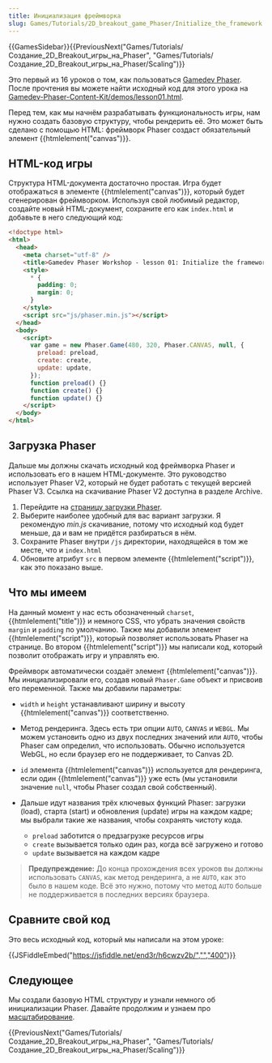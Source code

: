 ```yaml
---
title: Инициализация фреймворка
slug: Games/Tutorials/2D_breakout_game_Phaser/Initialize_the_framework
---
```


{{GamesSidebar}}{{PreviousNext("Games/Tutorials/Создание_2D_Breakout_игры_на_Phaser", "Games/Tutorials/Создание_2D_Breakout_игры_на_Phaser/Scaling")}}

Это первый из 16 уроков о том, как пользоваться [Gamedev Phaser](/ru/docs/Games/Tutorials/%D0%A1%D0%BE%D0%B7%D0%B4%D0%B0%D0%BD%D0%B8%D0%B5_2D_Breakout_%D0%B8%D0%B3%D1%80%D1%8B_%D0%BD%D0%B0_Phaser). После прочтения вы можете найти исходный код для этого урока на [Gamedev-Phaser-Content-Kit/demos/lesson01.html](https://github.com/end3r/Gamedev-Phaser-Content-Kit/blob/gh-pages/demos/lesson01.html).

Перед тем, как мы начнём разрабатывать функциональность игры, нам нужно создать базовую структуру, чтобы рендерить её. Это может быть сделано с помощью HTML: фреймворк Phaser создаст обязательный элемент {{htmlelement("canvas")}}.

## HTML-код игры

Структура HTML-документа достаточно простая. Игра будет отображаться в элементе {{htmlelement("canvas")}}, который будет сгенерирован фреймворком. Используя свой любимый редактор, создайте новый HTML-документ, сохраните его как `index.html` и добавьте в него следующий код:

```html
<!doctype html>
<html>
  <head>
    <meta charset="utf-8" />
    <title>Gamedev Phaser Workshop - lesson 01: Initialize the framework</title>
    <style>
      * {
        padding: 0;
        margin: 0;
      }
    </style>
    <script src="js/phaser.min.js"></script>
  </head>
  <body>
    <script>
      var game = new Phaser.Game(480, 320, Phaser.CANVAS, null, {
        preload: preload,
        create: create,
        update: update,
      });
      function preload() {}
      function create() {}
      function update() {}
    </script>
  </body>
</html>
```

## Загрузка Phaser

Дальше мы должны скачать исходный код фреймворка Phaser и использовать его в нашем HTML-документе. Это руководство использует Phaser V2, который не будет работать с текущей версией Phaser V3. Ссылка на скачивание Phaser V2 доступна в разделе Archive.

1. Перейдите на [страницу загрузки Phaser](https://phaser.io/download/release/2.7.6).
2. Выберите наиболее удобный для вас вариант загрузки. Я рекомендую _min.js_ скачивание, потому что исходный код будет меньше, да и вам не придётся разбираться в нём.
3. Сохраните Phaser внутри `/js` директории, находящейся в том же месте, что и `index.html`
4. Обновите атрибут `src` в первом элементе {{htmlelement("script")}}, как это показано выше.

## Что мы имеем

На данный момент у нас есть обозначенный `charset`, {{htmlelement("title")}} и немного CSS, что убрать значения свойств `margin` и `padding` по умолчанию. Также мы добавили элемент {{htmlelement("script")}}, который позволяет использовать Phaser на странице. Во втором {{htmlelement("script")}} мы написали код, который позволит отображать игру и управлять ею.

Фреймворк автоматически создаёт элемент {{htmlelement("canvas")}}. Мы инициализировали его, создав новый `Phaser.Game` объект и присвоив его переменной. Также мы добавили параметры:

- `width` и `height` устанавливают ширину и высоту {{htmlelement("canvas")}} соответственно.
- Метод рендеринга. Здесь есть три опции `AUTO`, `CANVAS` и `WEBGL`. Мы можем установить одно из двух последних значений или `AUTO`, чтобы Phaser сам определил, что использовать. Обычно используется WebGL, но если браузер его не поддерживает, то Canvas 2D.
- `id` элемента {{htmlelement("canvas")}} используется для рендеринга, если один {{htmlelement("canvas")}} уже есть (мы установили значение `null`, чтобы Phaser создал свой собственный).
- Дальше идут названия трёх ключевых функций Phaser: загрузки (load), старта (start) и обновления (update) игры на каждом кадре; мы выбрали такие же названия, чтобы сохранять чистоту кода.

  - `preload` заботится о предзагрузке ресурсов игры
  - `create` вызывается только один раз, когда всё загружено и готово
  - `update` вызывается на каждом кадре

> **Предупреждение:** До конца прохождения всех уроков вы должны использовать `CANVAS`, как метод рендеринга, а не `AUTO`, как это было в нашем коде. Всё это нужно, потому что метод `AUTO` больше не поддерживается в последних версиях браузера.

## Сравните свой код

Это весь исходный код, который мы написали на этом уроке:

{{JSFiddleEmbed("https://jsfiddle.net/end3r/h6cwzv2b/","","400")}}

## Следующее

Мы создали базовую HTML структуру и узнали немного об инициализации Phaser. Давайте продолжим и узнаем про [масштабирование](/ru/docs/Games/Tutorials/%D0%A1%D0%BE%D0%B7%D0%B4%D0%B0%D0%BD%D0%B8%D0%B5_2D_Breakout_%D0%B8%D0%B3%D1%80%D1%8B_%D0%BD%D0%B0_Phaser/Scaling).

{{PreviousNext("Games/Tutorials/Создание_2D_Breakout_игры_на_Phaser", "Games/Tutorials/Создание_2D_Breakout_игры_на_Phaser/Scaling")}}
